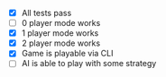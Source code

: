   - [x] All tests pass
  - [ ] 0 player mode works
  - [x] 1 player mode works
  - [x] 2 player mode works
  - [x] Game is playable via CLI
  - [ ] AI is able to play with some strategy
